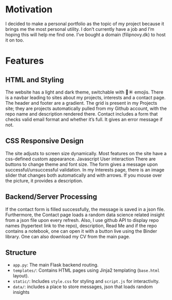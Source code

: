 # Motivation
I decided to make a personal portfolio as the topic of my project because it brings me the most personal utility. I don’t currently have a job and I’m hoping this will help me find one. I’ve bought a domain (filipnovy.dk) to host it on too.
# Features
## HTML and Styling
The website has a light and dark theme, switchable with 🌙☀️ emojis. There is a navbar leading to sites about my projects, interests and a contact page. The header and footer are a gradient. The grid is present in my Projects site; they are projects automatically pulled from my Github account, with the repo name and description rendered there. Contact includes a form that checks valid email format and whether it’s full. It gives an error message if not.
## CSS Responsive Design
The site adjusts to screen size dynamically. Most features on the site have a css-defined custom appearance.
Javascript User interaction
There are buttons to change theme and font size. The form gives a message upon successful/unsuccessful validation. In my Interests page, there is an image slider that changes both automatically and with arrows. If you mouse over the picture, it provides a description.
## Backend/Server Processing
 If the contact form is filled successfully, the message is saved in a json file. Furthermore, the Contact page loads a random data science related insight from a json file upon every refresh. Also, I use github API to display repo names (hypertext link to the repo), description, Read Me and if the repo contains a notebook, one can open it with a button live using the Binder library. One can also download my CV from the main page.

## Structure

- `app.py`: The main Flask backend routing.
- `templates/`: Contains HTML pages using Jinja2 templating (`base.html` layout).
- `static/`: Includes `style.css` for styling and `script.js` for interactivity.
- `data/`: includes a place to store messages, json that loads random insights
